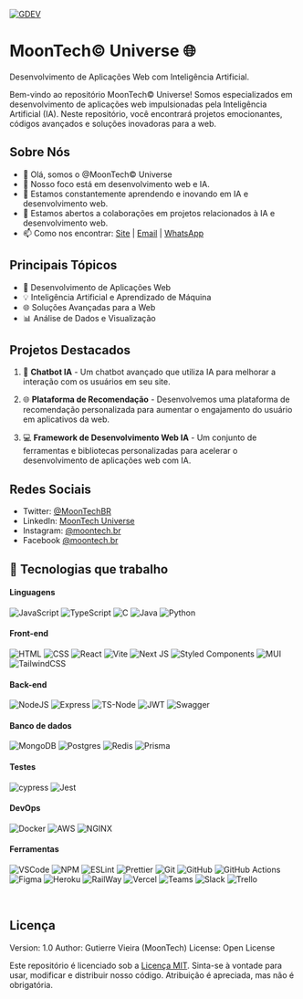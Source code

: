<!-- Logo -->
<a href="https://ibb.co/7Y9PKhx"><img src="https://i.ibb.co/yf3tq2m/GDEV.png" alt="GDEV" border="0"></a>

<!-- Título -->
# MoonTech© Universe 🌐
Desenvolvimento de Aplicações Web com Inteligência Artificial.

<!-- Descrição -->
Bem-vindo ao repositório MoonTech© Universe! 
Somos especializados em desenvolvimento de aplicações web impulsionadas pela Inteligência Artificial (IA). 
Neste repositório, você encontrará projetos emocionantes, códigos avançados e soluções inovadoras para a web.

<!-- Sobre Nós -->
## Sobre Nós

- 👋 Olá, somos o @MoonTech© Universe
- 👀 Nosso foco está em desenvolvimento web e IA.
- 🌱 Estamos constantemente aprendendo e inovando em IA e desenvolvimento web.
- 💞️ Estamos abertos a colaborações em projetos relacionados à IA e desenvolvimento web.
- 📫 Como nos encontrar: [Site](https://g.dev/MoonTechBR) | [Email](moontech.ia@gmail.com) | [WhatsApp](https://wa.me/5521993974582)

<!-- Imagem do Banner (opcional) -->


<!-- Tópicos de Destaque -->
## Principais Tópicos

- 🚀 Desenvolvimento de Aplicações Web
- 💡 Inteligência Artificial e Aprendizado de Máquina
- 🌐 Soluções Avançadas para a Web
- 📊 Análise de Dados e Visualização

<!-- Projetos Destacados -->
## Projetos Destacados

1. 🧠 **Chatbot IA** - Um chatbot avançado que utiliza IA para melhorar a interação com os usuários em seu site.

2. 🌐 **Plataforma de Recomendação** - Desenvolvemos uma plataforma de recomendação personalizada para aumentar o engajamento do usuário em aplicativos da web.

3. 💻 **Framework de Desenvolvimento Web IA** - Um conjunto de ferramentas e bibliotecas personalizadas para acelerar o desenvolvimento de aplicações web com IA.

<!-- Redes Sociais -->
## Redes Sociais

- Twitter: [@MoonTechBR](https://twitter.com/MoonTechBR)
- LinkedIn: [MoonTech Universe](https://www.linkedin.com/in/moontechbr)
- Instagram: [@moontech.br](https://www.instagram.com/moontech.br)
- Facebook [@moontech.br](https://www.facebook.com/MoonTech.BR)


## 🧰 Tecnologias que trabalho

#### Linguagens

 ![JavaScript](https://img.shields.io/badge/JavaScript-323330?style=for-the-badge&logo=javascript&logoColor=F7DF1E)
 ![TypeScript](https://img.shields.io/badge/TypeScript-007ACC?style=for-the-badge&logo=typescript&logoColor=white)
 ![C](https://img.shields.io/badge/C-00599C?style=for-the-badge&logo=c&logoColor=white)
 ![Java](https://img.shields.io/badge/java-%23ED8B00.svg?style=for-the-badge&logo=java&logoColor=white)
 ![Python](https://img.shields.io/badge/Python-FFD43B?style=for-the-badge&logo=python&logoColor=blue)

#### Front-end

 ![HTML](https://img.shields.io/badge/HTML5-E34F26?style=for-the-badge&logo=html5&logoColor=white)
 ![CSS](https://img.shields.io/badge/CSS3-1572B6?style=for-the-badge&logo=css3&logoColor=white)
 ![React](https://img.shields.io/badge/react-%2320232a.svg?style=for-the-badge&logo=react&logoColor=%2361DAFB)
 ![Vite](https://img.shields.io/badge/vite-%23646CFF.svg?style=for-the-badge&logo=vite&logoColor=white)
 ![Next JS](https://img.shields.io/badge/Next-black?style=for-the-badge&logo=next.js&logoColor=white)
 ![Styled Components](https://img.shields.io/badge/styled--components-DB7093?style=for-the-badge&logo=styled-components&logoColor=white)
 ![MUI](https://img.shields.io/badge/MUI-%230081CB.svg?style=for-the-badge&logo=mui&logoColor=white)
 ![TailwindCSS](https://img.shields.io/badge/tailwindcss-%2338B2AC.svg?style=for-the-badge&logo=tailwind-css&logoColor=white)

#### Back-end

 ![NodeJS](https://img.shields.io/badge/node.js-6DA55F?style=for-the-badge&logo=node.js&logoColor=white)
 ![Express](https://img.shields.io/badge/Express.js-000000?style=for-the-badge&logo=express&logoColor=white)
 ![TS-Node](https://img.shields.io/badge/ts--node-3178C6?style=for-the-badge&logo=ts-node&logoColor=white)
 ![JWT](https://img.shields.io/badge/JWT-black?style=for-the-badge&logo=JSON%20web%20tokens)
 ![Swagger](https://img.shields.io/badge/-Swagger-%23Clojure?style=for-the-badge&logo=swagger&logoColor=white)

#### Banco de dados

 ![MongoDB](https://img.shields.io/badge/MongoDB-%234ea94b.svg?style=for-the-badge&logo=mongodb&logoColor=white)
 ![Postgres](https://img.shields.io/badge/postgres-%23316192.svg?style=for-the-badge&logo=postgresql&logoColor=white)
 ![Redis](https://img.shields.io/badge/redis-%23DD0031.svg?&style=for-the-badge&logo=redis&logoColor=white)
 ![Prisma](https://img.shields.io/badge/Prisma-3982CE?style=for-the-badge&logo=Prisma&logoColor=white)

#### Testes

 ![cypress](https://img.shields.io/badge/-cypress-%23E5E5E5?style=for-the-badge&logo=cypress&logoColor=058a5e)
 ![Jest](https://img.shields.io/badge/-jest-%23C21325?style=for-the-badge&logo=jest&logoColor=white)

#### DevOps

 ![Docker](https://img.shields.io/badge/docker-%230db7ed.svg?style=for-the-badge&logo=docker&logoColor=white)
 ![AWS](https://img.shields.io/badge/AWS-%23FF9900.svg?style=for-the-badge&logo=amazon-aws&logoColor=white)
 ![NGINX](https://img.shields.io/badge/Nginx-009639?style=for-the-badge&logo=nginx&logoColor=white)

#### Ferramentas

 ![VSCode](https://img.shields.io/badge/VSCode-0078D4?style=for-the-badge&logo=visual%20studio%20code&logoColor=white)
 ![NPM](https://img.shields.io/badge/NPM-%23000000.svg?style=for-the-badge&logo=npm&logoColor=white)
 ![ESLint](https://img.shields.io/badge/ESLint-4B3263?style=for-the-badge&logo=eslint&logoColor=white)
 ![Prettier](https://img.shields.io/badge/prettier-1A2C34?style=for-the-badge&logo=prettier&logoColor=F7BA3E)
 ![Git](https://img.shields.io/badge/git-%23F05033.svg?style=for-the-badge&logo=git&logoColor=white)
 ![GitHub](https://img.shields.io/badge/github-%23121011.svg?style=for-the-badge&logo=github&logoColor=white)
 ![GitHub Actions](https://img.shields.io/badge/github%20actions-%232671E5.svg?style=for-the-badge&logo=githubactions&logoColor=white)
 ![Figma](https://img.shields.io/badge/figma-%23F24E1E.svg?style=for-the-badge&logo=figma&logoColor=white)
 ![Heroku](https://img.shields.io/badge/heroku-%23430098.svg?style=for-the-badge&logo=heroku&logoColor=white)
 ![RailWay](https://img.shields.io/badge/Railway-131415?style=for-the-badge&logo=railway&logoColor=white)
 ![Vercel](https://img.shields.io/badge/vercel-%23000000.svg?style=for-the-badge&logo=vercel&logoColor=white)
 ![Teams](https://img.shields.io/badge/Microsoft_Teams-6264A7?style=for-the-badge&logo=microsoft-teams&logoColor=white)
 ![Slack](https://img.shields.io/badge/Slack-4A154B?style=for-the-badge&logo=slack&logoColor=white)
 ![Trello](https://img.shields.io/badge/Trello-0052CC?style=for-the-badge&logo=trello&logoColor=white)

$~$

<!-- Licença -->
## Licença
  Version: 1.0
  Author: Gutierre Vieira (MoonTech)
  License: Open License

Este repositório é licenciado sob a [Licença MIT](LICENSE.md). 
Sinta-se à vontade para usar, modificar e distribuir nosso código. 
Atribuição é apreciada, mas não é obrigatória.

